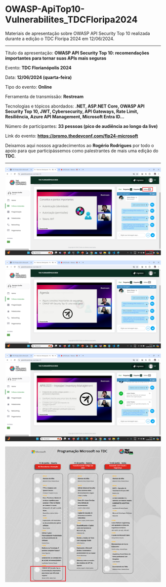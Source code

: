 # OWASP-ApiTop10-Vulnerabilites_TDCFloripa2024
 Materiais de apresentação sobre OWASP API Security Top 10 realizada durante a edição o TDC Floripa 2024 em 12/06/2024.

---

Título da apresentação: **OWASP API Security Top 10: recomendações importantes para tornar suas APIs mais seguras**

Evento: **TDC Florianópolis 2024**

Data: **12/06/2024 (quarta-feira)**

Tipo do evento: **Online**

Ferramenta de transmissão: **Restream**

Tecnologias e tópicos abordados: **.NET, ASP.NET Core, OWASP API Security Top 10, JWT, Cybersecurity, API Gateways, Rate Limit, Resiliência, Azure API Management, Microsoft Entra ID...**

Número de participantes: **33 pessoas (pico de audiência ao longo da live)**

Link do evento: **https://promo.thedevconf.com/flp24-microsoft**

Deixamos aqui nossos agradecimentos ao **Rogério Rodrigues** por todo o apoio para que participássemos como palestrantes de mais uma edição do **TDC**.

---

![Renato e Walter palestrando 1](img/audiencia.png)

![Renato e Walter palestrando 2](img/o-01.png)

![Renato e Walter palestrando 3](img/o-04.png)

![Divulgação](img/divulgacao.png)
